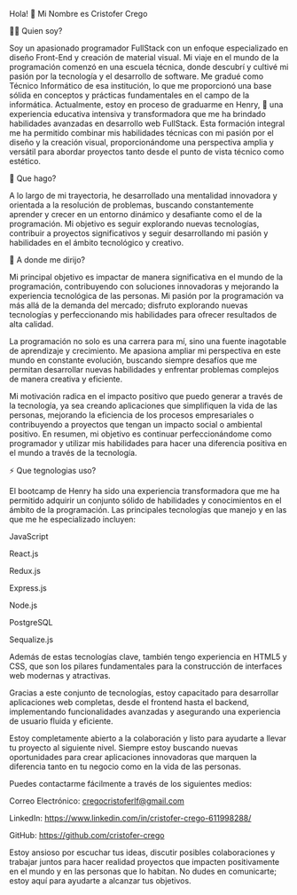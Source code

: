 Hola! 👋 Mi Nombre es Cristofer Crego 

👨‍💻 Quien soy?


Soy un apasionado programador FullStack con un enfoque especializado en diseño Front-End y creación de material visual. Mi viaje en el mundo de la programación comenzó en una escuela técnica, donde descubrí y cultivé mi pasión por la tecnología y el desarrollo de software. Me gradué como Técnico Informático de esa institución, lo que me proporcionó una base sólida en conceptos y prácticas fundamentales en el campo de la informática.
Actualmente, estoy en proceso de graduarme en Henry, 🤝 una experiencia educativa intensiva y transformadora que me ha brindado habilidades avanzadas en desarrollo web FullStack. Esta formación integral me ha permitido combinar mis habilidades técnicas con mi pasión por el diseño y la creación visual, proporcionándome una perspectiva amplia y versátil para abordar proyectos tanto desde el punto de vista técnico como estético.

                         

📝 Que hago? 


A lo largo de mi trayectoria, he desarrollado una mentalidad innovadora y orientada a la resolución de problemas, buscando constantemente aprender y crecer en un entorno dinámico y desafiante como el de la programación. Mi objetivo es seguir explorando nuevas tecnologías, contribuir a proyectos significativos y seguir desarrollando mi pasión y habilidades en el ámbito tecnológico y creativo.

                            

📝 A donde me dirijo?

Mi principal objetivo es impactar de manera significativa en el mundo de la programación, contribuyendo con soluciones innovadoras y mejorando la experiencia tecnológica de las personas. Mi pasión por la programación va más allá de la demanda del mercado; disfruto explorando nuevas tecnologías y perfeccionando mis habilidades para ofrecer resultados de alta calidad.

La programación no solo es una carrera para mí, sino una fuente inagotable de aprendizaje y crecimiento. Me apasiona ampliar mi perspectiva en este mundo en constante evolución, buscando siempre desafíos que me permitan desarrollar nuevas habilidades y enfrentar problemas complejos de manera creativa y eficiente.

Mi motivación radica en el impacto positivo que puedo generar a través de la tecnología, ya sea creando aplicaciones que simplifiquen la vida de las personas, mejorando la eficiencia de los procesos empresariales o contribuyendo a proyectos que tengan un impacto social o ambiental positivo. En resumen, mi objetivo es continuar perfeccionándome como programador y utilizar mis habilidades para hacer una diferencia positiva en el mundo a través de la tecnología.

                           

⚡ Que tegnologias uso?

El bootcamp de Henry ha sido una experiencia transformadora que me ha permitido adquirir un conjunto sólido de habilidades y conocimientos en el ámbito de la programación. Las principales tecnologías que manejo y en las que me he especializado incluyen:

JavaScript 

React.js

Redux.js

Express.js

Node.js

PostgreSQL

Sequalize.js


Además de estas tecnologías clave, también tengo experiencia en HTML5 y CSS, que son los pilares fundamentales para la construcción de interfaces web modernas y atractivas.

Gracias a este conjunto de tecnologías, estoy capacitado para desarrollar aplicaciones web completas, desde el frontend hasta el backend, implementando funcionalidades avanzadas y asegurando una experiencia de usuario fluida y eficiente.

                          

Estoy completamente abierto a la colaboración y listo para ayudarte a llevar tu proyecto al siguiente nivel. Siempre estoy buscando nuevas oportunidades para crear aplicaciones innovadoras que marquen la diferencia tanto en tu negocio como en la vida de las personas.

Puedes contactarme fácilmente a través de los siguientes medios:

Correo Electrónico: cregocristoferlf@gmail.com

LinkedIn: https://www.linkedin.com/in/cristofer-crego-611998288/

GitHub: https://github.com/cristofer-crego

Estoy ansioso por escuchar tus ideas, discutir posibles colaboraciones y trabajar juntos para hacer realidad proyectos que impacten positivamente en el mundo y en las personas que lo habitan. No dudes en comunicarte; estoy aquí para ayudarte a alcanzar tus objetivos.

